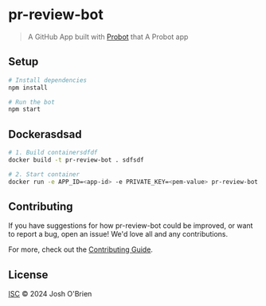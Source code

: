 # pr-review-bot

> A GitHub App built with [Probot](https://github.com/probot/probot) that A Probot app

## Setup

```sh
# Install dependencies
npm install

# Run the bot
npm start
```

## Dockerasdsad

```sh
# 1. Build containersdfdf
docker build -t pr-review-bot . sdfsdf

# 2. Start container
docker run -e APP_ID=<app-id> -e PRIVATE_KEY=<pem-value> pr-review-bot
```

## Contributing

If you have suggestions for how pr-review-bot could be improved, or want to report a bug, open an issue! We'd love all and any contributions.

For more, check out the [Contributing Guide](CONTRIBUTING.md).

## License

[ISC](LICENSE) © 2024 Josh O'Brien
